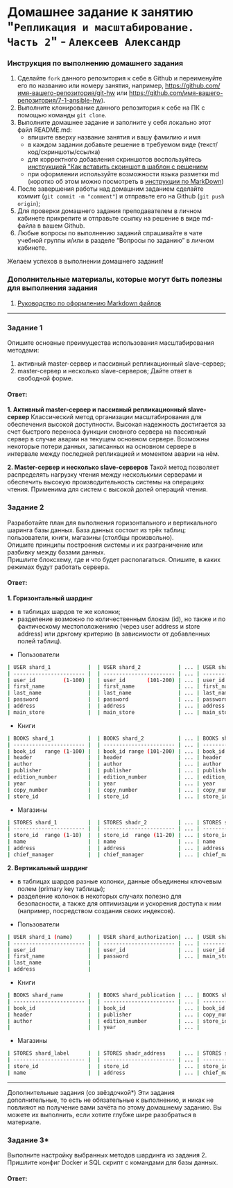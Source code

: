 # Домашнее задание к занятию "`Репликация и масштабирование. Часть 2`" - `Алексеев Александр`


### Инструкция по выполнению домашнего задания

   1. Сделайте `fork` данного репозитория к себе в Github и переименуйте его по названию или номеру занятия, например, https://github.com/имя-вашего-репозитория/git-hw или  https://github.com/имя-вашего-репозитория/7-1-ansible-hw).
   2. Выполните клонирование данного репозитория к себе на ПК с помощью команды `git clone`.
   3. Выполните домашнее задание и заполните у себя локально этот файл README.md:
      - впишите вверху название занятия и вашу фамилию и имя
      - в каждом задании добавьте решение в требуемом виде (текст/код/скриншоты/ссылка)
      - для корректного добавления скриншотов воспользуйтесь [инструкцией "Как вставить скриншот в шаблон с решением](https://github.com/netology-code/sys-pattern-homework/blob/main/screen-instruction.md)
      - при оформлении используйте возможности языка разметки md (коротко об этом можно посмотреть в [инструкции  по MarkDown](https://github.com/netology-code/sys-pattern-homework/blob/main/md-instruction.md))
   4. После завершения работы над домашним заданием сделайте коммит (`git commit -m "comment"`) и отправьте его на Github (`git push origin`);
   5. Для проверки домашнего задания преподавателем в личном кабинете прикрепите и отправьте ссылку на решение в виде md-файла в вашем Github.
   6. Любые вопросы по выполнению заданий спрашивайте в чате учебной группы и/или в разделе “Вопросы по заданию” в личном кабинете.
   
Желаем успехов в выполнении домашнего задания!
   
### Дополнительные материалы, которые могут быть полезны для выполнения задания

1. [Руководство по оформлению Markdown файлов](https://gist.github.com/Jekins/2bf2d0638163f1294637#Code)

---

### Задание 1  
Опишите основные преимущества использования масштабирования методами:  
1. активный master-сервер и пассивный репликационный slave-сервер;
2. master-сервер и несколько slave-серверов;
Дайте ответ в свободной форме.  
#### Ответ:
**1. Активный master-сервер и пассивный репликационный slave-сервер**  Классический метод организации масштабирования для обеспечения высокой доступности. Высокая надежность достигается за счет быстрого переноса функции сновного сервера на пассивный сервер в случае аварии на текущем основном сервере. Возможны некоторые потери данных, записанных на основном сервере в интервале между последней репликацией и моментом аварии на нём.

**2. Master-сервер и несколько slave-серверов** Такой метод позволяет распределять нагрузку чтения между несколькими серверами и обеспечить высокую производительность системы на операциях чтения. Применима для систем с высокой долей операций чтения.

### Задание 2  
Разработайте план для выполнения горизонтального и вертикального шаринга базы данных. База данных состоит из трёх таблиц:  
пользователи, книги, магазины (столбцы произвольно).  
Опишите принципы построения системы и их разграничение или разбивку между базами данных.  
Пришлите блоксхему, где и что будет располагаться. Опишите, в каких режимах будут работать сервера.  

#### Ответ:
**1. Горизонтальный шардинг** 
- в таблицах шардов те же колонки;  
- разделение возможно по количественным блокам (id), но также и по фактическому местоположенияю (через user address и store address) или дркгому критерию (в зависимости от добавленных полей таблиц).
  
* Пользователи
``` bash  
| USER shard_1            |  | USER shard_2            | ... | USER shard_N                  |  
| ----------------------- |  | ----------------------- | ... | ----------------------------- |  
| user_id         (1-100) |  | user_id       (101-200) | ... | user_id ((N-1)x100+1 - N*100) |  
| first_name              |  | first_name              | ... | first_name                    |  
| last_name               |  | last_name               | ... | last_name                     |  
| password                |  | password                | ... | password                      |  
| address                 |  | address                 | ... | address                       |  
| main_store              |  | main_store              | ... | main_store                    |  
```  

* Книги  
``` bash  
| BOOKS shard_1           |  | BOOKS shard_2           | ... | BOOKS shard_N                 |  
| ----------------------- |  | ----------------------- | ... | ----------------------------- |
| book_id   range (1-100) |  | book_id range (101-200) | ... | book_id ((N-1)x100+1 - N*100) |  
| header                  |  | header                  | ... | header                        |  
| author                  |  | author                  | ... | author                        |  
| publisher               |  | publisher               | ... | publisher                     |  
| edition_number          |  | edition_number          | ... | edition_number                |
| year                    |  | year                    | ... | year                          |    
| copy_number             |  | copy_number             | ... | copy_number                   |  
| store_id                |  | store_id                | ... | store_id                      |  
```  

* Магазины
``` bash    
| STORES shard_1          |  | STORES shadr_2          | ... | STORES shard_N                |  
| ----------------------- |  | ----------------------- | ... | ----------------------------- |
| store_id  range (1-10)  |  | store_id  range (11-20) | ... | store_id ((N-1)x10+1 - N*10)  |  
| name                    |  | name                    | ... | name                          |  
| address                 |  | address                 | ... | address                       |  
| chief_manager           |  | chief_manager           | ... | chief_manager                 |  
```  

**2. Вертикальный шардинг**  
- в таблицах шардов разные колонки, данные объединены ключевым полем (primary key таблицы);  
- разделение колонок в некоторых случаях полезно для безопасности, а также для оптимизации и ускорения доступа к ним (например, посредством создания своих индексов).

* Пользователи  
``` bash  
| USER shard_1 (name)     |  | USER shard_authorization| ... | USER shadr_stores     |  
| ----------------------- |  | ----------------------- | ... | --------------------- |
| user_id                 |  | user_id                 | ... | user_id               |  
| first_name              |  | password                | ... | main_store            |  
| last_name               |
| address                 |
```  

* Книги  
``` bash  
| BOOKS shard_name        |  | BOOKS shard_publication | ... | BOOKS shard_stores  |  
| ----------------------- |  | ----------------------- | ... | --------------------|
| book_id                 |  | book_id                 | ... | book_id             |  
| header                  |  | publisher               | ... | copy_number         |  
| author                  |  | edition_number          | ... | store_id            |  
|                         |  | year                    | ... |                     |  
```  

* Магазины
``` bash    
| STORES shard_label      |  | STORES shadr_address    | ... | STORES shard_chief  |  
| ----------------------- |  | ----------------------- | ... | ------------------- |
| store_id                |  | store_id                | ... | store_id            |  
| name                    |  | address                 | ... | chief_manager       |  
```



---

Дополнительные задания (со звёздочкой*)
Эти задания дополнительные, то есть не обязательные к выполнению, и никак не повлияют на получение вами зачёта по этому домашнему заданию. Вы можете их выполнить, если хотите глубже шире разобраться в материале.

### Задание 3*
Выполните настройку выбранных методов шардинга из задания 2.  
Пришлите конфиг Docker и SQL скрипт с командами для базы данных.  

#### Ответ:  